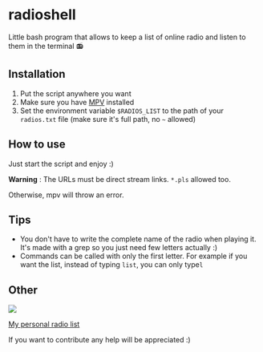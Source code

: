 # radioshell
Little bash program that allows to keep a list of online radio and listen to them in the terminal 📻

## Installation
1. Put the script anywhere you want
2. Make sure you have [MPV](https://mpv.io/) installed
3. Set the environment variable `$RADIOS_LIST` to the path of your `radios.txt` file (make sure it's full path, no `~` allowed)

## How to use

Just start the script and enjoy :)

**Warning** : The URLs must be direct stream links. `*.pls` allowed too.

Otherwise, mpv will throw an error.

## Tips

- You don't have to write the complete name of the radio when playing it. It's made with a grep so you just need few letters actually :)
- Commands can be called with only the first letter. For example if you want the list, instead of typing `list`, you can only type`l`

## Other

![](https://tilde.town/~von/assets/media/sFU6.png)

[My personal radio list](https://cloud.disroot.org/s/aDxzaQzq5Jw8Wak)

If you want to contribute any help will be appreciated :)
